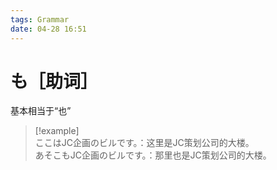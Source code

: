 ```yaml
---
tags: Grammar
date: 04-28 16:51
---
```


# も［助词］

基本相当于“也”

> [!example]  
> ここはJC企画のビルです。：这里是JC策划公司的大楼。  
> あそこもJC企画のビルです。：那里也是JC策划公司的大楼。